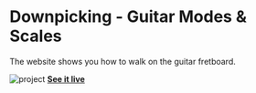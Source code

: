 # Downpicking - Guitar Modes &amp; Scales
<p>The website shows you how to walk on the guitar fretboard.</p>

![project](https://user-images.githubusercontent.com/74737994/181206881-256afb79-4f4a-48c4-990b-5a948c7443a2.png)
<a href="https://downpicking.enes.run" target="_blank">**See it live**</a>

